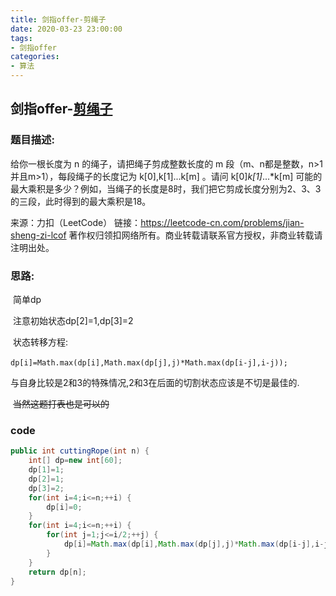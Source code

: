 ```yaml
---
title: 剑指offer-剪绳子
date: 2020-03-23 23:00:00
tags:
- 剑指offer
categories: 
- 算法
---
```


## 剑指offer-[剪绳子](https://leetcode-cn.com/problems/jian-sheng-zi-lcof)

### 题目描述:

给你一根长度为 n 的绳子，请把绳子剪成整数长度的 m 段（m、n都是整数，n>1并且m>1），每段绳子的长度记为 k[0],k[1]...k[m] 。请问 k[0]*k[1]*...*k[m] 可能的最大乘积是多少？例如，当绳子的长度是8时，我们把它剪成长度分别为2、3、3的三段，此时得到的最大乘积是18。

来源：力扣（LeetCode）
链接：https://leetcode-cn.com/problems/jian-sheng-zi-lcof
著作权归领扣网络所有。商业转载请联系官方授权，非商业转载请注明出处。

<!--more-->

### 思路:

​	简单dp

​	注意初始状态dp[2]=1,dp[3]=2

​	状态转移方程:

​	`dp[i]=Math.max(dp[i],Math.max(dp[j],j)*Math.max(dp[i-j],i-j));`

​	与自身比较是2和3的特殊情况,2和3在后面的切割状态应该是不切是最佳的.

​	~~当然这题打表也是可以的~~

### code

```java
public int cuttingRope(int n) {
    int[] dp=new int[60];
    dp[1]=1;
    dp[2]=1;
    dp[3]=2;
    for(int i=4;i<=n;++i) {
        dp[i]=0;
    }
    for(int i=4;i<=n;++i) {
        for(int j=1;j<=i/2;++j) {
            dp[i]=Math.max(dp[i],Math.max(dp[j],j)*Math.max(dp[i-j],i-j));
        }
    }
    return dp[n];
}
```


